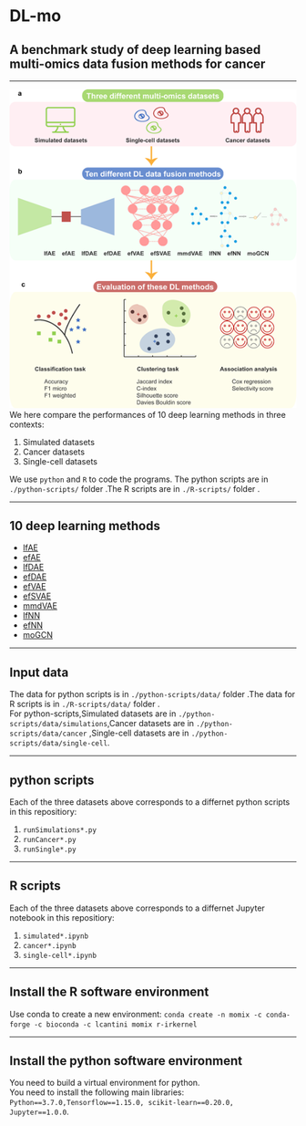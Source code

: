 # DL-mo
## A benchmark study of deep learning based multi-omics data fusion methods for cancer
***
![Multi-Omics](./img/3.png "Multi-Omics")  
We here compare the performances of 10 deep learning methods in three contexts: 
1. Simulated datasets
2. Cancer datasets
3. Single-cell datasets       

We use `python` and `R` to code the programs.  The python scripts are in `./python-scripts/` folder .The R scripts are in `./R-scripts/` folder .
***
## 10 deep learning methods
* [lfAE](./python-scripts/runCancerAE2.py)
* [efAE](./python-scripts/runCancerAE.py) 
* [lfDAE](./python-scripts/runCancerDAE2.py) 
* [efDAE](./python-scripts/runCancerDAE.py) 
* [efVAE](./python-scripts/runCancerVAE.py)
* [efSVAE](./python-scripts/runCancerSVAE.py) 
* [mmdVAE](./python-scripts/runCancerMMDVAE.py) 
* [lfNN](./python-scripts/runCancerDNN.py) 
* [efNN](./python-scripts/runCancerDNN.py)
* [moGCN](./python-scripts/MOGONET/main_mogonet_zly.py)
***
## Input data
The data for python scripts is in `./python-scripts/data/` folder .The data for R scripts is in `./R-scripts/data/` folder .    
For python-scripts,Simulated datasets are in `./python-scripts/data/simulations`,Cancer datasets are in `./python-scripts/data/cancer` ,Single-cell datasets are in `./python-scripts/data/single-cell`.
***
## python scripts
Each of the three datasets above corresponds to a differnet python scripts in this repositiory:
1. `runSimulations*.py`
2. `runCancer*.py`
3. `runSingle*.py`
***
## R scripts
Each of the three datasets above corresponds to a differnet Jupyter notebook in this repositiory:
1. `simulated*.ipynb`
2. `cancer*.ipynb`
3. `single-cell*.ipynb`

***
## Install the R software environment
Use conda to create a new environment: `conda create -n momix -c conda-forge -c bioconda -c lcantini momix r-irkernel`
***
## Install the python software environment
You need to build a virtual environment for python.    
You need to install the following main libraries: `Python==3.7.0,Tensorflow==1.15.0, scikit-learn==0.20.0, Jupyter==1.0.0`.

